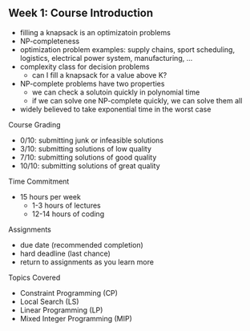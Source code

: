 ## Week 1: Course Introduction

- filling a knapsack is an optimizatoin problems
- NP-completeness
- optimization problem examples: supply chains, sport scheduling, logistics, electrical power system, manufacturing, ...
- complexity class for decision problems
    - can I fill a knapsack for a value above K?
- NP-complete problems have two properties
    - we can check a solutoin quickly in polynomial time
    - if we can solve one NP-complete quickly, we can solve them all
- widely believed to take exponential time in the worst case

Course Grading

- 0/10: submitting junk or infeasible solutions
- 3/10: submitting solutions of low quality
- 7/10: submitting solutions of good quality
- 10/10: submitting solutions of great quality

Time Commitment

- 15 hours per week
    - 1-3 hours of lectures
    - 12-14 hours of coding

Assignments
- due date (recommended completion)
- hard deadline (last chance)
- return to assignments as you learn more

Topics Covered
- Constraint Programming (CP)
- Local Search (LS)
- Linear Programming (LP)
- Mixed Integer Programming (MIP)